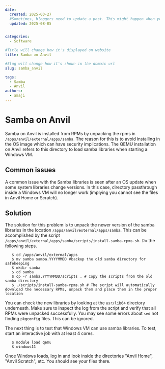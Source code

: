 ```yaml
---
date:
  created: 2025-03-27
  #Sometimes, bloggers need to update a post. This might happen when you make a mistake or when something changes that you need to reflect in the post. To indicate you have edited a post, you can include an updated date in the page header.
  updated: 2025-08-05


categories:
  - Software

#Title will change how it's displayed on website
title: Samba on Anvil

#Slug will change how it's shown in the domain url
slug: samba_anvil

tags:
  - Samba
  - Anvil
authors:
  - amaji
---
```


# Samba on Anvil

Samba on Anvil is installed from RPMs by unpacking the rpms in `/apps/anvil/external/apps/samba`. The reason for this is to avoid installing in the OS image which can have security implications. The QEMU installation on Anvil refers to this directory to load samba libraries when starting a Windows VM.

<!-- more -->

## Common issues
A common issue with the Samba libraries is seen after an OS update when some system libraries change versions. In this case, directory passthrough inside a Windows VM will no longer work (implying you cannot see the files in Anvil Home or Scratch).

## Solution
The solution for this problem is to unpack the newer version of the samba libraries in the location `/apps/anvil/external/apps/samba`. This can be accomplished by the script `/apps/anvil/external/apps/samba/scripts/install-samba-rpms.sh`. Do the following steps.

```
   $ cd /apps/anvil/external/apps
   $ mv samba samba.YYYYMMDD #backup the old samba directory for safekeeping
   $ mkdir samba
   $ cd samba
   $ cp -r samba.YYYYMMDD/scripts . # Copy the scripts from the old samba directory
   $ ./scripts/install-samba-rpms.sh # The script will automatically download the necessary RPMs, unpack them and place them in the proper location
```

You can check the new libraries by looking at the `usr/lib64` directory underneath. Make sure to inspect the log from the script and verify that all RPMs were unpacked successfully. You may see some errors about `sed` not finding `pkgconfig` files. This can be ignored.

The next thing is to test that Windows VM can use samba libraries. To test, start an interactive job with at least 4 cores.

```
   $ module load qemu
   $ windows11
```

Once Windows loads, log in and look inside the directories "Anvil Home", "Anvil Scratch", etc. You should see your files there.


